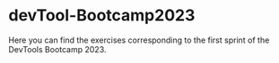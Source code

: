 # devTool-Bootcamp2023

Here you can find the exercises corresponding to the first sprint of the DevTools Bootcamp 2023.
